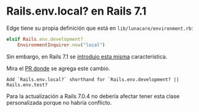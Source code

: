 # Rails.env.local? en Rails 7.1

Edge tiene su propia definición que está en `lib/lunacare/environment.rb`:

```ruby
elsif Rails.env.development?
    EnvironmentInquirer.new("local")
```

Sin embargo, en Rails 7.1 se [introdujo esta misma](https://blog.saeloun.com/2023/06/26/rails-env-local/) característica.

Mira el [PR donde](https://github.com/rails/rails/pull/46786) se agrega este cambio.

```
Add `Rails.env.local?` shorthand for `Rails.env.development? || Rails.env.test?
```

Para la actualización a Rails 7.0.4 no debería afectar tener esta clase personalizada porque no habría conflicto.